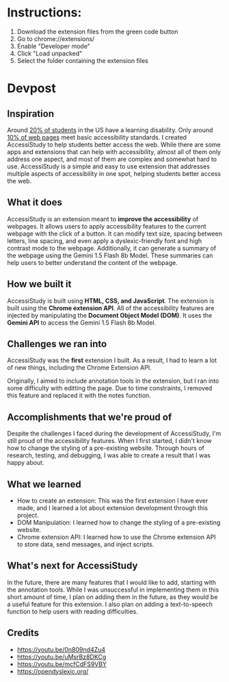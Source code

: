 # Instructions:
1. Download the extension files from the green code button
2. Go to chrome://extensions/
3. Enable "Developer mode"
4. Click "Load unpacked"
5. Select the folder containing the extension files


# Devpost

## Inspiration
Around [20% of students](https://ncld.org/wp-content/uploads/2023/07/NCLD_2016%E2%80%932017-Annual-Report-1.pdf) in the US have a learning disability. Only around [10% of web pages](https://webaim.org/projects/million/) meet basic accessibility standards. I created AccessiStudy to help students better access the web. While there are some apps and extensions that can help with accessibility, almost all of them only address one aspect, and most of them are complex and somewhat hard to use. AccessiStudy is a simple and easy to use extension that addresses multiple aspects of accessibility in one spot, helping students better access the web.

## What it does
AccessiStudy is an extension meant to **improve the accessibility** of webpages. It allows users to apply accessibility features to the current webpage with the click of a button. It can modify text size, spacing between letters, line spacing, and even apply a dyslexic-friendly font and high contrast mode to the webpage. Additionally, it can generate a summary of the webpage using the Gemini 1.5 Flash 8b Model. These summaries can help users to better understand the content of the webpage. 

## How we built it

AccessiStudy is built using **HTML, CSS, and JavaScript**. The extension is built using the **Chrome extension API**. All of the accessibility features are injected by manipulating the **Document Object Model (DOM)**. It uses the **Gemini API** to access the Gemini 1.5 Flash 8b Model.

## Challenges we ran into

AccessiStudy was the **first** extension I built. As a result, I had to learn a lot of new things, including the Chrome Extension API. 

Originally, I aimed to include annotation tools in the extension, but I ran into some difficulty with editting the page. Due to time constraints, I removed this feature and replaced it with the notes function. 

## Accomplishments that we're proud of

Despite the challenges I faced during the development of AccessiStudy, I'm still proud of the accessibility features. When I first started, I didn't know how to change the styling of a pre-existing website. Through hours of research, testing, and debugging, I was able to create a result that I was happy about. 

## What we learned
- How to create an extension: This was the first extension I have ever made, and I learned a lot about extension development through this project.
- DOM Manipulation: I learned how to change the styling of a pre-existing website.
- Chrome extension API: I learned how to use the Chrome extension API to store data, send messages, and inject scripts.


## What's next for AccessiStudy
In the future, there are many features that I would like to add, starting with the annotation tools. While I was unsuccessful in implementing them in this short amount of time, I plan on adding them in the future, as they would be a useful feature for this extension. I also plan on adding a text-to-speech function to help users with reading difficulties. 



## Credits
- https://youtu.be/0n809nd4Zu4
- https://youtu.be/uMsrBz8DKCg
- https://youtu.be/mcfCdFS9VBY
- https://opendyslexic.org/


